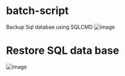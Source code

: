 # batch-script
Backup Sql databae using SQLCMD
![image](https://user-images.githubusercontent.com/68500915/202392068-eab2e8bf-3ad5-4694-97f4-e11161380a25.png)
# Restore SQL data base
![image](https://user-images.githubusercontent.com/68500915/202392197-bba68c50-eac6-4149-9577-cf8269f29d38.png)
